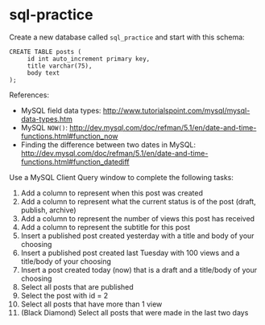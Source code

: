     
sql-practice
============

Create a new database called `sql_practice` and start with this schema:

```
CREATE TABLE posts (
     id int auto_increment primary key, 
     title varchar(75), 
     body text
);
```
    

References:
* MySQL field data types: http://www.tutorialspoint.com/mysql/mysql-data-types.htm
* MySQL `NOW()`: http://dev.mysql.com/doc/refman/5.1/en/date-and-time-functions.html#function_now
* Finding the difference between two dates in MySQL: http://dev.mysql.com/doc/refman/5.1/en/date-and-time-functions.html#function_datediff

Use a MySQL Client Query window to complete the following tasks:

1. Add a column to represent when this post was created
2. Add a column to represent what the current status is of the post (draft, publish, archive)
3. Add a column to represent the number of views this post has received
4. Add a column to represent the subtitle for this post
5. Insert a published post created yesterday with a title and body of your choosing
6. Insert a published post created last Tuesday with 100 views and a title/body of your choosing
7. Insert a post created today (now) that is a draft and a title/body of your choosing
8. Select all posts that are published
9. Select the post with id = 2
10. Select all posts that have more than 1 view
11. (Black Diamond) Select all posts that were made in the last two days

